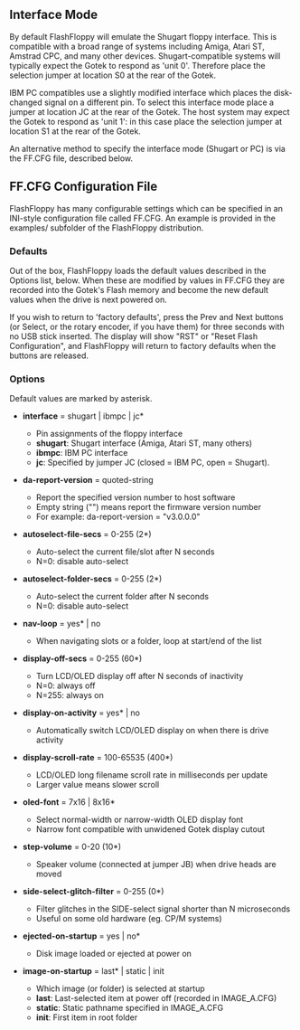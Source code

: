 ## Interface Mode

By default FlashFloppy will emulate the Shugart floppy interface. This
is compatible with a broad range of systems including Amiga, Atari ST,
Amstrad CPC, and many other devices. Shugart-compatible systems will
typically expect the Gotek to respond as 'unit 0'. Therefore place the
selection jumper at location S0 at the rear of the Gotek.

IBM PC compatibles use a slightly modified interface which places the
disk-changed signal on a different pin. To select this interface mode
place a jumper at location JC at the rear of the Gotek. The host
system may expect the Gotek to respond as 'unit 1': in this case place
the selection jumper at location S1 at the rear of the Gotek.

An alternative method to specify the interface mode (Shugart or PC) is
via the FF.CFG file, described below.

## FF.CFG Configuration File

FlashFloppy has many configurable settings which can be specified in
an INI-style configuration file called FF.CFG. An example is
provided in the examples/ subfolder of the FlashFloppy distribution.

### Defaults

Out of the box, FlashFloppy loads the default values described in the
Options list, below. When these are modified by values in FF.CFG they
are recorded into the Gotek's Flash memory and become the new default
values when the drive is next powered on.

If you wish to return to 'factory defaults', press the Prev and Next
buttons (or Select, or the rotary encoder, if you have them) for three
seconds with no USB stick inserted. The display will show "RST" or
"Reset Flash Configuration", and FlashFloppy will return to factory
defaults when the buttons are released.

### Options

Default values are marked by asterisk.

- **interface** = shugart | ibmpc | jc*
  - Pin assignments of the floppy interface
  - **shugart**: Shugart interface (Amiga, Atari ST, many others)
  - **ibmpc**: IBM PC interface
  - **jc**: Specified by jumper JC (closed = IBM PC, open = Shugart).

- **da-report-version** = quoted-string
  - Report the specified version number to host software
  - Empty string ("") means report the firmware version number
  - For example: da-report-version = "v3.0.0.0"

- **autoselect-file-secs** = 0-255 (2*)
  - Auto-select the current file/slot after N seconds
  - N=0: disable auto-select

- **autoselect-folder-secs** = 0-255 (2*)
  - Auto-select the current folder after N seconds
  - N=0: disable auto-select

- **nav-loop** = yes* | no
  - When navigating slots or a folder, loop at start/end of the list

- **display-off-secs** = 0-255 (60*)
  - Turn LCD/OLED display off after N seconds of inactivity
  - N=0: always off
  - N=255: always on

- **display-on-activity** = yes* | no
  - Automatically switch LCD/OLED display on when there is drive activity

- **display-scroll-rate** = 100-65535 (400*)
  - LCD/OLED long filename scroll rate in milliseconds per update
  - Larger value means slower scroll

- **oled-font** = 7x16 | 8x16*
  - Select normal-width or narrow-width OLED display font
  - Narrow font compatible with unwidened Gotek display cutout

- **step-volume** = 0-20 (10*)
  - Speaker volume (connected at jumper JB) when drive heads are moved

- **side-select-glitch-filter** = 0-255 (0*)
  - Filter glitches in the SIDE-select signal shorter than N microseconds
  - Useful on some old hardware (eg. CP/M systems)

- **ejected-on-startup** = yes | no*
  - Disk image loaded or ejected at power on

- **image-on-startup** = last* | static | init
  - Which image (or folder) is selected at startup
  - **last**: Last-selected item at power off (recorded in IMAGE_A.CFG)
  - **static**: Static pathname specified in IMAGE_A.CFG
  - **init**: First item in root folder
